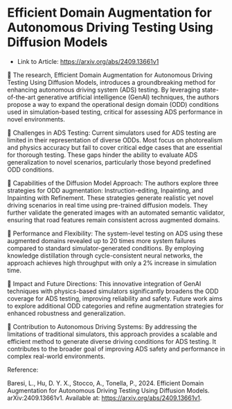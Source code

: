# Efficient Domain Augmentation for Autonomous Driving Testing Using Diffusion Models

- Link to Article: https://arxiv.org/abs/2409.13661v1

📍 The research, Efficient Domain Augmentation for Autonomous Driving Testing Using Diffusion Models, introduces a groundbreaking method for enhancing autonomous driving system (ADS) testing. By leveraging state-of-the-art generative artificial intelligence (GenAI) techniques, the authors propose a way to expand the operational design domain (ODD) conditions used in simulation-based testing, critical for assessing ADS performance in novel environments.

🔸 Challenges in ADS Testing: Current simulators used for ADS testing are limited in their representation of diverse ODDs. Most focus on photorealism and physics accuracy but fail to cover critical edge cases that are essential for thorough testing. These gaps hinder the ability to evaluate ADS generalization to novel scenarios, particularly those beyond predefined ODD conditions.

🔸 Capabilities of the Diffusion Model Approach: The authors explore three strategies for ODD augmentation: Instruction-editing, Inpainting, and Inpainting with Refinement. These strategies generate realistic yet novel driving scenarios in real time using pre-trained diffusion models. They further validate the generated images with an automated semantic validator, ensuring that road features remain consistent across augmented domains.

🔸 Performance and Flexibility: The system-level testing on ADS using these augmented domains revealed up to 20 times more system failures compared to standard simulator-generated conditions. By employing knowledge distillation through cycle-consistent neural networks, the approach achieves high throughput with only a 2% increase in simulation time.

🔸 Impact and Future Directions: This innovative integration of GenAI techniques with physics-based simulators significantly broadens the ODD coverage for ADS testing, improving reliability and safety. Future work aims to explore additional ODD categories and refine augmentation strategies for enhanced robustness and generalization.

🔸 Contribution to Autonomous Driving Systems: By addressing the limitations of traditional simulators, this approach provides a scalable and efficient method to generate diverse driving conditions for ADS testing. It contributes to the broader goal of improving ADS safety and performance in complex real-world environments.

Reference: 

Baresi, L., Hu, D. Y. X., Stocco, A., Tonella, P., 2024. Efficient Domain Augmentation for Autonomous Driving Testing Using Diffusion Models. arXiv:2409.13661v1. Available at: https://arxiv.org/abs/2409.13661v1.
